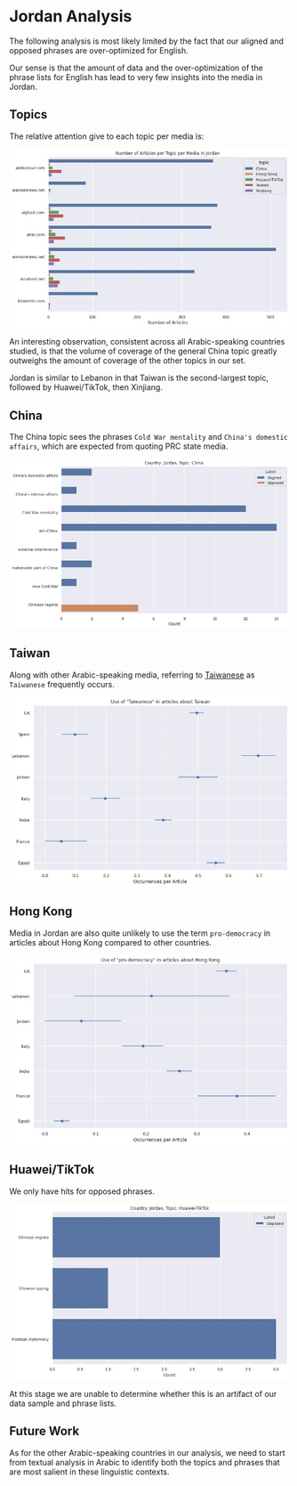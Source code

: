 # Jordan Analysis

The following analysis is most likely limited by the fact that our aligned and
opposed phrases are over-optimized for English.

Our sense is that the amount of data and the over-optimization of the phrase
lists for English has lead to very few insights into the media in Jordan.

## Topics

The relative attention give to each topic per media is:

![Topics per Media Jordan](/topic_coverage/Jordan-per_media.jpg?raw=true "Topics per Media Jordan")

An interesting observation, consistent across all Arabic-speaking countries studied,
is that the volume of coverage of the general China topic greatly outweighs
the amount of coverage of the other topics in our set.

Jordan is similar to Lebanon in that Taiwan is the second-largest topic,
followed by Huawei/TikTok, then Xinjiang.

## China

The China topic sees the phrases `Cold War mentality` and `China's domestic affairs`, which are expected from quoting PRC state media.

![](/country_topic_phrases/Jordan-China.jpg?raw=true)

## Taiwan

Along with other Arabic-speaking media, referring to [Taiwanese](https://www.ammonnews.net/article/628049) as `Taiwanese` frequently occurs.

![](/country_phrase_comparison/Taiwanese.jpg?raw=true)

## Hong Kong

Media in Jordan are also quite unlikely to use the term `pro-democracy` in articles about Hong Kong compared to other countries.

![](/country_phrase_comparison/pro-democracy.jpg?raw=true)

## Huawei/TikTok

We only have hits for opposed phrases.

![](/country_topic_phrases/Jordan-Huawei-TikTok.jpg?raw=true)

At this stage we are unable to determine whether this is an artifact of our data sample and phrase lists.

## Future Work

As for the other Arabic-speaking countries in our analysis, we need to start from textual analysis in Arabic to identify both the topics and phrases that are most salient in these linguistic contexts.
